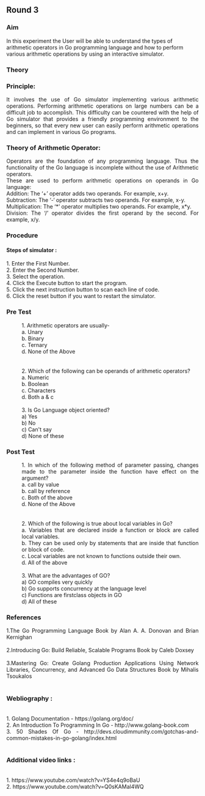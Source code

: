 ## Round 3
### <b>Aim</b>
In this experiment the User will be able to understand the types of arithmetic operators in Go programming language and how to perform various arithmetic operations by using an interactive simulator.
### <b>Theory</b>
 <h3><b>Principle:</b></h3>
                   <div align="justify"> It involves the use of Go simulator implementing various arithmetic operations. Performing arithmetic operations on large numbers can be a difficult job to accomplish. This difficulty can be countered with the help of Go simulator that provides a friendly programming environment to the beginners, so that every new user can easily perform arithmetic operations and can implement in various Go programs. <br>
                    <h3><b>Theory of Arithmetic Operator:</b></h3>
                    Operators are the foundation of any programming language. Thus the functionality of the Go language is incomplete without the use of Arithmetic operators.<br>
                    These are used to perform arithmetic operations on operands in Go language:<br>
                    Addition: The ‘+’ operator adds two operands. For example, x+y.<br>
                    Subtraction: The ‘-‘ operator subtracts two operands. For example, x-y.<br>
                    Multiplication: The ‘*’ operator multiplies two operands. For example, x*y.<br>
                    Division: The ‘/’ operator divides the first operand by the second. For example, x/y.<br>  
                    
### <b>Procedure</b>
<h4>Steps of simulator :</h4>
                    1. Enter the First Number.<br>
                    2. Enter the Second Number.<br>
                    3. Select the operation.<br>
                    4. Click the Execute button to start the program.<br>
                    5. Click the next instruction button to scan each line of code.<br>
                    6. Click the reset button if you want to restart the simulator.<br>

### <b>Pre Test</b>
<dd>1. Arithmetic operators are usually-<br>
a.	Unary<br>
b.	Binary<br>
c.	Ternary<br>
d.	None of the Above<br></dd><br><br>
<dd>2.	Which of the following can be operands of arithmetic operators?<br>
a.	Numeric<br>
b.	Boolean<br>
c.	Characters<br>
d.	Both a & c
<br><br>
<dd>
 3. Is Go Language object oriented?<br>
a)	Yes<br>
b)	No<br>
c)	Can't say<br>
d)	None of these<br>
</dd>
               
        
### <b>Post Test</b>
<dd>1. In which of the following method of parameter passing, changes made to the parameter inside the function have effect on the argument?<br>
a.	call by value<br>
b.	call by reference<br>
c.	Both of the above<br>
d.	None of the Above<br></dd><br><br>
<dd>2.	Which of the following is true about local variables in Go?<br>
a.	Variables that are declared inside a function or block are called local variables.<br>
b.	They can be used only by statements that are inside that function or block of code.<br>
c.	Local variables are not known to functions outside their own.<br>
d.	All of the above
<br><br>
<dd>
 3. What are the advantages of GO?<br>
a)	GO compiles very quickly<br>
b)	Go supports concurrency at the language level<br>
c)	Functions are firstclass objects in GO<br>
d)	All of these<br>
</dd>

### <b>References</b>
<p style="font-size:100%; margin-top:2%">
                        1.The Go Programming Language Book by Alan A. A. Donovan and Brian Kernighan
                        <br><br>
                        2.Introducing Go: Build Reliable, Scalable Programs Book by Caleb Doxsey
                        <br><br>
                        3.Mastering Go: Create Golang Production Applications Using Network Libraries, Concurrency, and Advanced Go Data Structures Book by Mihalis Tsoukalos
                        <br><br>
                        <h3><b>Webliography :</b></h3>
                        <br>
                        1. Golang Documentation - https://golang.org/doc/
                        <br>
                        2. An Introduction To Programming In Go - http://www.golang-book.com
                        <br>
                        3. 50 Shades Of Go - http://devs.cloudimmunity.com/gotchas-and-common-mistakes-in-go-golang/index.html
                        <br><br>
                        <h3><b>Additional video links :</b></h3>
                        <br>
                        1. https://www.youtube.com/watch?v=YS4e4q9oBaU
                        <br>
                        2. https://www.youtube.com/watch?v=Q0sKAMal4WQ
                    </p>
